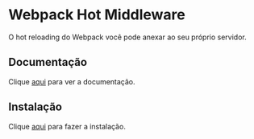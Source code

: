 # Webpack Hot Middleware

O hot reloading do Webpack você pode anexar ao seu próprio servidor.

## Documentação

Clique [aqui](https://github.com/webpack-contrib/webpack-hot-middleware) para ver a documentação.

## Instalação

Clique [aqui](https://www.npmjs.com/package/webpack-hot-middleware) para fazer a instalação.